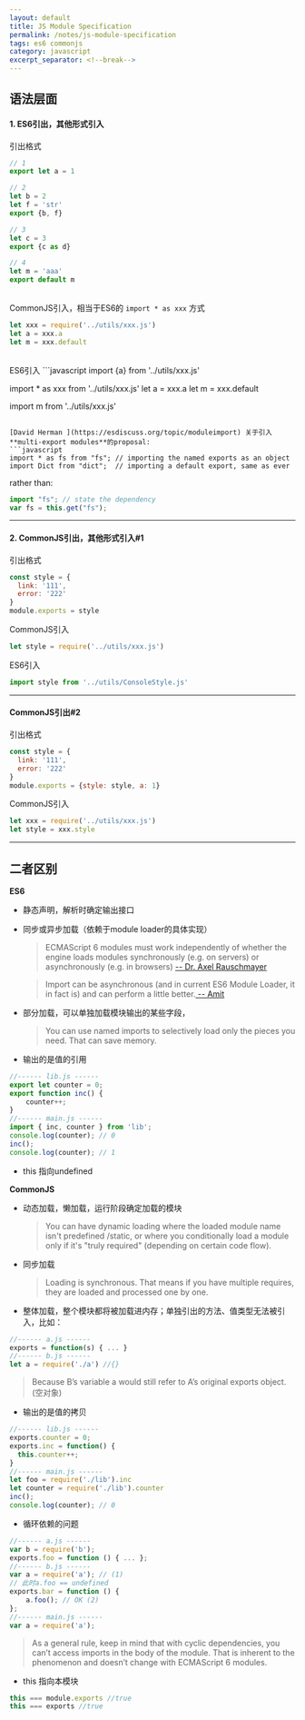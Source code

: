 ```yaml
---
layout: default
title: JS Module Specification
permalink: /notes/js-module-specification
tags: es6 commonjs
category: javascript
excerpt_separator: <!--break-->
---
```


## 语法层面
#### 1. ES6引出，其他形式引入  

引出格式
```javascript
// 1
export let a = 1

// 2
let b = 2
let f = 'str'
export {b, f}

// 3
let c = 3
export {c as d}

// 4
let m = 'aaa'
export default m

```
<br><!--break-->
CommonJS引入，相当于ES6的 `import * as xxx` 方式
```javascript
let xxx = require('../utils/xxx.js')
let a = xxx.a
let m = xxx.default
```
<br>
ES6引入
```javascript
import {a} from '../utils/xxx.js'

import * as xxx from '../utils/xxx.js'
let a = xxx.a
let m = xxx.default

import m from '../utils/xxx.js'
```
   
[David Herman ](https://esdiscuss.org/topic/moduleimport) 关于引入**multi-export modules**的proposal:
```javascript
import * as fs from "fs"; // importing the named exports as an object
import Dict from "dict";  // importing a default export, same as ever
```
rather than:
```javascript
import "fs"; // state the dependency
var fs = this.get("fs");
```
***
#### 2. CommonJS引出，其他形式引入#1

引出格式
```javascript
const style = {
  link: '111',
  error: '222'
}
module.exports = style
```

CommonJS引入
```javascript
let style = require('../utils/xxx.js')
```


ES6引入
```javascript
import style from '../utils/ConsoleStyle.js'
```

***
#### CommonJS引出#2

引出格式
```javascript
const style = {
  link: '111',
  error: '222'
}
module.exports = {style: style, a: 1}
```

CommonJS引入
```javascript
let xxx = require('../utils/xxx.js')
let style = xxx.style
```

***
## 二者区别
**ES6**   
* 静态声明，解析时确定输出接口   
* 同步或异步加载（依赖于module loader的具体实现）
  > ECMAScript 6 modules must work independently of whether the engine loads modules synchronously (e.g. on servers) or asynchronously (e.g. in browsers) [ -- Dr. Axel Rauschmayer](http://2ality.com/2014/09/es6-modules-final.html#support-for-both-synchronous-and-asynchronous-loading)   

  > Import can be asynchronous (and in current ES6 Module Loader, it in fact is) and can perform a little better.[ -- Amit](https://stackoverflow.com/questions/31354559/using-node-js-require-vs-es6-import-export)
* 部分加载，可以单独加载模块输出的某些字段，
  > You can use named imports to selectively load only the pieces you need. That can save memory.   
* 输出的是值的引用
```javascript
//------ lib.js ------
export let counter = 0;
export function inc() {
    counter++;
}
//------ main.js ------
import { inc, counter } from 'lib';
console.log(counter); // 0
inc();
console.log(counter); // 1
```
* this 指向undefined   

**CommonJS**   
* 动态加载，懒加载，运行阶段确定加载的模块
  > You can have dynamic loading where the loaded module name isn't predefined /static, or where you conditionally load a module only if it's "truly required" (depending on certain code flow).
* 同步加载
  > Loading is synchronous. That means if you have multiple requires, they are loaded and processed one by one.   
* 整体加载，整个模块都将被加载进内存；单独引出的方法、值类型无法被引入，比如：  
```javascript
//------ a.js ------
exports = function(s) { ... }
//------ b.js ------
let a = require('./a') //{}
```
> Because B’s variable a would still refer to A’s original exports object. (空对象)
* 输出的是值的拷贝   
```javascript
//------ lib.js ------
exports.counter = 0;
exports.inc = function() {
  this.counter++;
}
//------ main.js ------
let foo = require('./lib').inc
let counter = require('./lib').counter
inc();
console.log(counter); // 0
```
* 循环依赖的问题
```javascript
//------ a.js ------
var b = require('b');
exports.foo = function () { ... };
//------ b.js ------
var a = require('a'); // (1)
// 此时a.foo == undefined
exports.bar = function () {
    a.foo(); // OK (2)
};
//------ main.js ------
var a = require('a');
```
> As a general rule, keep in mind that with cyclic dependencies, you can’t access imports in the body of the module. That is inherent to the phenomenon and doesn’t change with ECMAScript 6 modules.
* this 指向本模块
```javascript
this === module.exports //true
this === exports //true
``` 